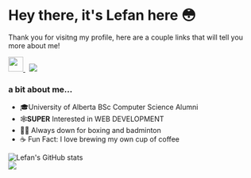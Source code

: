 #  Hey there, it's Lefan here 😳


Thank you for visitng my profile, here are a couple links that will tell you more about me!

<a href="https://www.linkedin.com/in/lefantan/">
  <img width="30px" src="https://upload.wikimedia.org/wikipedia/commons/f/f8/LinkedIn_icon_circle.svg" />
</a>
&nbsp;
<a href="https://lefantan.com">
    <img src="https://img.shields.io/badge/-PORTFOLIO%20WEBSITE-red?style=for-the-badge" />
</a>

###  a bit about me...
- 🎓University of Alberta BSc Computer Science Alumni 
- 🕸️**SUPER** Interested in WEB DEVELOPMENT
- 🥊🏸 Always down for boxing and badminton
- ☕ Fun Fact: I love brewing my own cup of coffee

![Lefan's GitHub stats](https://github-readme-stats.vercel.app/api?username=lefantan&theme=calm&show_icons=true&count_private=true)  
![](https://komarev.com/ghpvc/?username=lefantan&color=yellow)
